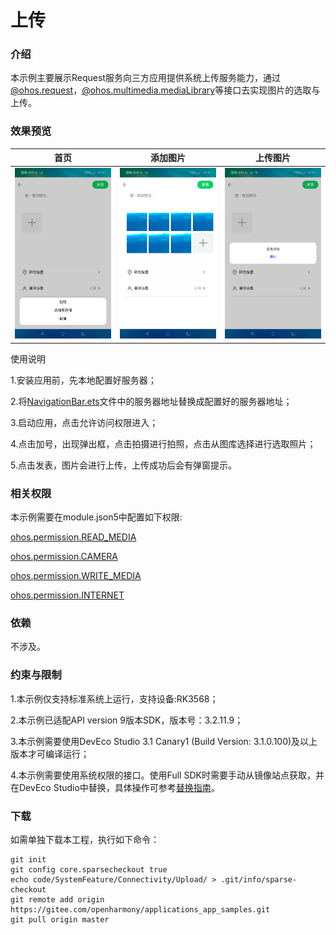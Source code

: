 # 上传

### 介绍

本示例主要展示Request服务向三方应用提供系统上传服务能力，通过[@ohos.request](https://gitee.com/openharmony/docs/blob/master/zh-cn/application-dev/reference/apis/js-apis-request.md)，[@ohos.multimedia.mediaLibrary](https://gitee.com/openharmony/docs/blob/master/zh-cn/application-dev/reference/apis/js-apis-medialibrary.md)等接口去实现图片的选取与上传。

### 效果预览

|首页                                    |添加图片                                |上传图片                                |
|---------------------------------------|-------------------------------------|-------------------------------------|
|![image](screenshots/device/Add.png) |![image](screenshots/device/Selected.png)|![image](screenshots/device/Upload.png)|

使用说明

1.安装应用前，先本地配置好服务器；

2.将[NavigationBar.ets](https://gitee.com/openharmony/applications_app_samples/blob/master/code/SystemFeature/Connectivity/ToUpload/entry/src/main/ets/pages/NavigationBar.ets)文件中的服务器地址替换成配置好的服务器地址；

3.启动应用，点击允许访问权限进入；

4.点击加号，出现弹出框，点击拍摄进行拍照，点击从图库选择进行选取照片；

5.点击发表，图片会进行上传，上传成功后会有弹窗提示。


### 相关权限

本示例需要在module.json5中配置如下权限:

[ohos.permission.READ_MEDIA](https://gitee.com/openharmony/docs/blob/master/zh-cn/application-dev/security/permission-list.md)

[ohos.permission.CAMERA](https://gitee.com/openharmony/docs/blob/master/zh-cn/application-dev/security/permission-list.md)

[ohos.permission.WRITE_MEDIA](https://gitee.com/openharmony/docs/blob/master/zh-cn/application-dev/security/permission-list.md)

[ohos.permission.INTERNET](https://gitee.com/openharmony/docs/blob/master/zh-cn/application-dev/security/permission-list.md)


### 依赖

不涉及。


### 约束与限制

1.本示例仅支持标准系统上运行，支持设备:RK3568；

2.本示例已适配API version 9版本SDK，版本号：3.2.11.9；

3.本示例需要使用DevEco Studio 3.1 Canary1 (Build Version: 3.1.0.100)及以上版本才可编译运行；

4.本示例需要使用系统权限的接口。使用Full SDK时需要手动从镜像站点获取，并在DevEco Studio中替换，具体操作可参考[替换指南](https://gitee.com/openharmony/docs/blob/master/zh-cn/application-dev/quick-start/full-sdk-switch-guide.md)。

### 下载

如需单独下载本工程，执行如下命令：
```
git init
git config core.sparsecheckout true
echo code/SystemFeature/Connectivity/Upload/ > .git/info/sparse-checkout
git remote add origin https://gitee.com/openharmony/applications_app_samples.git
git pull origin master

```